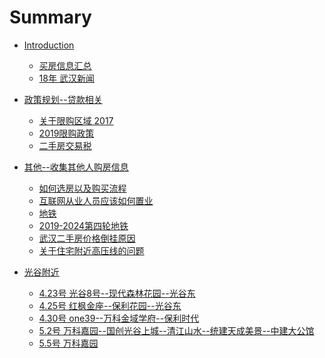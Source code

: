 # Summary

* [Introduction]()
  * [买房信息汇总](README.md)
  * [18年 武汉新闻](/新闻/2018_武汉.md)

* [政策规划--贷款相关]()
  * [关于限购区域 2017](/政策/2017限购政策.md)
  * [2019限购政策](/政策/2019限购政策.md)
  * [二手房交易税](/政策/二手房交易税.md)

* [其他--收集其他人购房信息]()
  * [如何选房以及购买流程](/其他/qita.md)
  * [互联网从业人员应该如何置业](/其他/互联网从业人员应该如何置业.md)
  * [地铁](/其他/买房看地铁.md)
  * [2019-2024第四轮地铁](/其他/第四轮.md)
  * [武汉二手房价格倒挂原因](/其他/武汉二手房价格倒挂原因.md)
  * [关于住宅附近高压线的问题](/其他/关于住宅附近高压线的问题.md)

* [光谷附近]()
  * [4.23号 光谷8号--现代森林花园--光谷东](/光谷圈/04-23.md)
  * [4.25号 红枫金座--保利花园--光谷东](/光谷圈/04-25.md)
  * [4.30号 one39--万科金域学府--保利时代](/光谷圈/04-30.md)
  * [5.2号 万科嘉园--国创光谷上城--清江山水--统建天成美景--中建大公馆](/光谷圈/05-02.md)
  * [5.5号 万科嘉园](/光谷圈/05-05.md)

